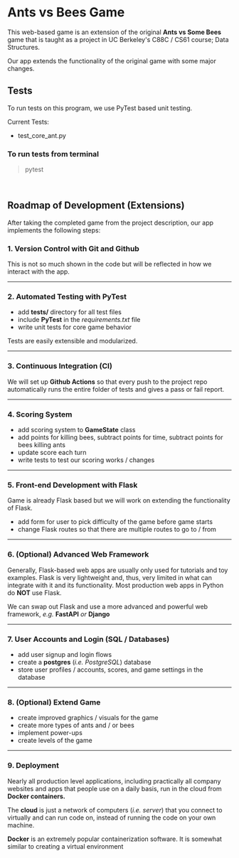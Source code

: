 # Ants vs Bees Game 

This web-based game is an extension of the original **Ants vs Some Bees** game that is taught as a project in UC Berkeley's C88C / CS61 course; Data Structures.

Our app extends the functionality of the original game with some major changes. 

## Tests

To run tests on this program, we use PyTest based unit testing.

Current Tests:
- test_core_ant.py

### To run tests from terminal

> pytest

<br>

## Roadmap of Development (Extensions) 

After taking the completed game from the project description, our app implements the following steps: 

### 1. Version Control with Git and Github 

This is not so much shown in the code but will be reflected in how we interact with the app. 

<hr>

### 2. Automated Testing with PyTest 

- add **tests/** directory for all test files 
- include **PyTest** in the *requirements.txt* file 
- write unit tests for core game behavior 

Tests are easily extensible and modularized. 

<hr>

### 3. Continuous Integration (CI) 

We will set up **Github Actions** so that every push to the project repo automatically runs the entire folder of tests and gives a pass or fail report. 

<hr>

### 4. Scoring System 

- add scoring system to **GameState** class 
- add points for killing bees, subtract points for time, subtract points for bees killing ants 
- update score each turn 
- write tests to test our scoring works / changes 

<hr>

### 5. Front-end Development with Flask 

Game is already Flask based but we will work on extending the functionality of Flask. 

- add form for user to pick difficulty of the game before game starts 
- change Flask routes so that there are multiple routes to go to / from 

<hr>

### 6. (Optional) Advanced Web Framework 

Generally, Flask-based web apps are usually only used for tutorials and toy examples. Flask is very lightweight and, thus, very limited in what can 
integrate with it and its functionality. Most production web apps in Python do **NOT** use Flask. 

We can swap out Flask and use a more advanced and powerful web framework, *e.g.* **FastAPI** *or* **Django** 

<hr>

### 7. User Accounts and Login (SQL / Databases) 

- add user signup and login flows 
- create a **postgres** (*i.e. PostgreSQL*) database 
- store user profiles / accounts, scores, and game settings in the database 

<hr>

### 8. (Optional) Extend Game 

- create improved graphics / visuals for the game 
- create more types of ants and / or bees 
- implement power-ups 
- create levels of the game 


<hr>

### 9. Deployment 

Nearly all production level applications, including practically all company websites and apps that people use on a daily basis, run in the cloud 
from **Docker containers.**

The **cloud** is just a network of computers (*i.e. server*) that you connect to virtually and can run code on, instead of running the code on your own machine. 

**Docker** is an extremely popular containerization software. It is somewhat similar to creating a virtual environment 

